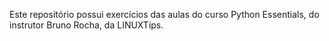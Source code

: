 Este repositório possui exercícios das aulas do curso Python Essentials, do instrutor Bruno Rocha, da LINUXTips.
